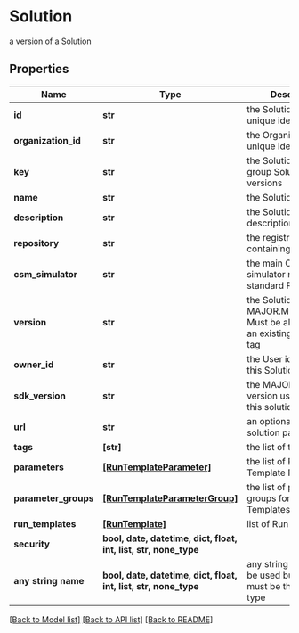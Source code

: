 # Solution

a version of a Solution

## Properties
Name | Type | Description | Notes
------------ | ------------- | ------------- | -------------
**id** | **str** | the Solution version unique identifier | [optional] [readonly] 
**organization_id** | **str** | the Organization unique identifier | [optional] [readonly] 
**key** | **str** | the Solution key which group Solution versions | [optional] 
**name** | **str** | the Solution name | [optional] 
**description** | **str** | the Solution description | [optional] 
**repository** | **str** | the registry repository containing the image | [optional] 
**csm_simulator** | **str** | the main Cosmo Tech simulator name used in standard Run Template | [optional] 
**version** | **str** | the Solution version MAJOR.MINOR.PATCH. Must be aligned with an existing repository tag | [optional] 
**owner_id** | **str** | the User id which own this Solution | [optional] [readonly] 
**sdk_version** | **str** | the MAJOR.MINOR version used to build this solution | [optional] 
**url** | **str** | an optional URL link to solution page | [optional] 
**tags** | **[str]** | the list of tags | [optional] 
**parameters** | [**[RunTemplateParameter]**](RunTemplateParameter.md) | the list of Run Template Parameters | [optional] 
**parameter_groups** | [**[RunTemplateParameterGroup]**](RunTemplateParameterGroup.md) | the list of parameters groups for the Run Templates | [optional] 
**run_templates** | [**[RunTemplate]**](RunTemplate.md) | list of Run Template | [optional] 
**security** | **bool, date, datetime, dict, float, int, list, str, none_type** |  | [optional] 
**any string name** | **bool, date, datetime, dict, float, int, list, str, none_type** | any string name can be used but the value must be the correct type | [optional]

[[Back to Model list]](../README.md#documentation-for-models) [[Back to API list]](../README.md#documentation-for-api-endpoints) [[Back to README]](../README.md)


